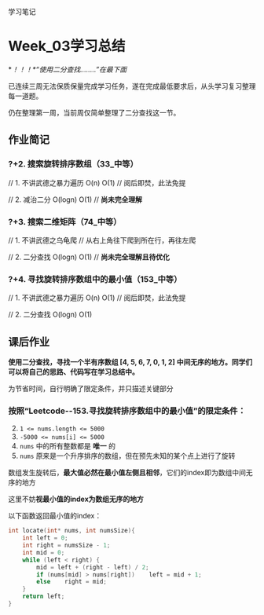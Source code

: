 学习笔记

# Week_03学习总结

**！！！*“使用二分查找........”*在最下面**

已连续三周无法保质保量完成学习任务，遂在完成最低要求后，从头学习复习整理每一道题。

仍在整理第一周，当前周仅简单整理了二分查找这一节。

## 作业简记

### ?+2. 搜索旋转排序数组（33_中等）

// 1. 不讲武德之暴力遍历 O(n) O(1)
//  阅后即焚，此法免提

// 2. 减治二分 O(logn) O(1)
//  **尚未完全理解**

### ?+3. 搜索二维矩阵（74_中等）

// 1. 不讲武德之乌龟爬
//  从右上角往下爬到所在行，再往左爬

// 2. 二分查找 O(logn) O(1)
//  **尚未完全理解且待优化**

### ?+4. 寻找旋转排序数组中的最小值（153_中等）

// 1. 不讲武德之暴力遍历 O(n) O(1)
//  阅后即焚，此法免提

// 2. 二分查找 O(logn) O(1)

## 课后作业

**使用二分查找，寻找一个半有序数组 [4, 5, 6, 7, 0, 1, 2] 中间无序的地方。同学们可以将自己的思路、代码写在学习总结中。**

为节省时间，自行明确了限定条件，并只描述关键部分
### 按照“Leetcode--153.寻找旋转排序数组中的最小值”的限定条件：

2. `1 <= nums.length <= 5000`
3. `-5000 <= nums[i] <= 5000`
4. `nums` 中的所有整数都是 **唯一** 的
5. `nums` 原来是一个升序排序的数组，但在预先未知的某个点上进行了旋转

数组发生旋转后，**最大值必然在最小值左侧且相邻**，它们的index即为数组中间无序的地方

这里不妨**视最小值的index为数组无序的地方**

以下函数返回最小值的index：

```c
int locate(int* nums, int numsSize){
    int left = 0;
    int right = numsSize - 1;
    int mid = 0;
    while (left < right) {
        mid = left + (right - left) / 2;
        if (nums[mid] > nums[right])    left = mid + 1;
        else    right = mid;
    } 
    return left;
}
```

